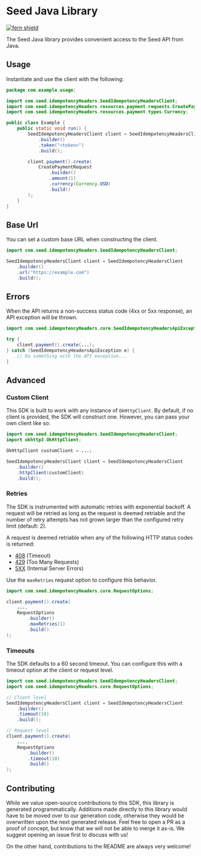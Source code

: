 # Seed Java Library

[![fern shield](https://img.shields.io/badge/%F0%9F%8C%BF-Built%20with%20Fern-brightgreen)](https://buildwithfern.com?utm_source=github&utm_medium=github&utm_campaign=readme&utm_source=Seed%2FJava)

The Seed Java library provides convenient access to the Seed API from Java.

## Usage

Instantiate and use the client with the following:

```java
package com.example.usage;

import com.seed.idempotencyHeaders.SeedIdempotencyHeadersClient;
import com.seed.idempotencyHeaders.resources.payment.requests.CreatePaymentRequest;
import com.seed.idempotencyHeaders.resources.payment.types.Currency;

public class Example {
    public static void run() {
        SeedIdempotencyHeadersClient client = SeedIdempotencyHeadersClient
            .builder()
            .token("<token>")
            .build();

        client.payment().create(
            CreatePaymentRequest
                .builder()
                .amount(1)
                .currency(Currency.USD)
                .build()
        );
    }
}
```

## Base Url

You can set a custom base URL when constructing the client.

```java
import com.seed.idempotencyHeaders.SeedIdempotencyHeadersClient;

SeedIdempotencyHeadersClient client = SeedIdempotencyHeadersClient
    .builder()
    .url("https://example.com")
    .build();
```

## Errors

When the API returns a non-success status code (4xx or 5xx response), an API exception will be thrown.

```java
import com.seed.idempotencyHeaders.core.SeedIdempotencyHeadersApiException;

try {
    client.payment().create(...);
} catch (SeedIdempotencyHeadersApiException e) {
    // Do something with the API exception...
}
```

## Advanced

### Custom Client

This SDK is built to work with any instance of `OkHttpClient`. By default, if no client is provided, the SDK will construct one. 
However, you can pass your own client like so:

```java
import com.seed.idempotencyHeaders.SeedIdempotencyHeadersClient;
import okhttp3.OkHttpClient;

OkHttpClient customClient = ...;

SeedIdempotencyHeadersClient client = SeedIdempotencyHeadersClient
    .builder()
    .httpClient(customClient)
    .build();
```

### Retries

The SDK is instrumented with automatic retries with exponential backoff. A request will be retried as long
as the request is deemed retriable and the number of retry attempts has not grown larger than the configured
retry limit (default: 2).

A request is deemed retriable when any of the following HTTP status codes is returned:

- [408](https://developer.mozilla.org/en-US/docs/Web/HTTP/Status/408) (Timeout)
- [429](https://developer.mozilla.org/en-US/docs/Web/HTTP/Status/429) (Too Many Requests)
- [5XX](https://developer.mozilla.org/en-US/docs/Web/HTTP/Status/500) (Internal Server Errors)

Use the `maxRetries` request option to configure this behavior.

```java
import com.seed.idempotencyHeaders.core.RequestOptions;

client.payment().create(
    ...,
    RequestOptions
        .builder()
        .maxRetries(1)
        .build()
);
```

### Timeouts

The SDK defaults to a 60 second timeout. You can configure this with a timeout option at the client or request level.

```java
import com.seed.idempotencyHeaders.SeedIdempotencyHeadersClient;
import com.seed.idempotencyHeaders.core.RequestOptions;

// Client level
SeedIdempotencyHeadersClient client = SeedIdempotencyHeadersClient
    .builder()
    .tiemout(10)
    .build();

// Request level
client.payment().create(
    ...,
    RequestOptions
        .builder()
        .timeout(10)
        .build()
);
```

## Contributing

While we value open-source contributions to this SDK, this library is generated programmatically.
Additions made directly to this library would have to be moved over to our generation code,
otherwise they would be overwritten upon the next generated release. Feel free to open a PR as
a proof of concept, but know that we will not be able to merge it as-is. We suggest opening
an issue first to discuss with us!

On the other hand, contributions to the README are always very welcome!